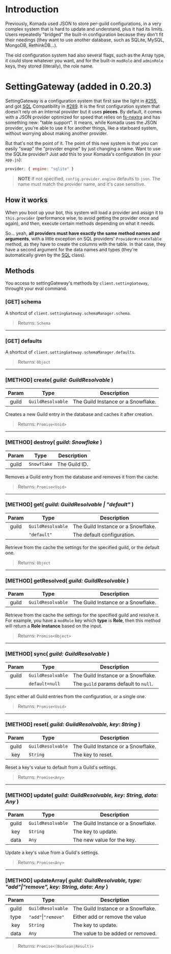 # Introduction

Previously, Komada used JSON to store per-guild configurations, in a very complex system that is hard to update and understand, plus it had its limits. Users repeatedly "bridged" the built-in configuration because they don't fit their needings (they want to use another database, such as SQLite, MySQL, MongoDB, RethinkDB...).

The old configuration system had also several flags, such as the Array type, it could store whatever you want, and for the built-in `modRole` and `adminRole` keys, they stored (literally), the role name.

# SettingGateway (added in 0.20.3)

SettingGateway is a configuration system that first saw the light in [#255](https://github.com/dirigeants/komada/pull/255), and got [SQL](https://en.wikipedia.org/wiki/SQL) Compatibility in [#289](https://github.com/dirigeants/komada/pull/289). It is the first configuration system that doesn't rely on an internal provider but it uses **pieces**. By default, it comes with a JSON provider optimized for speed that relies on [fs-nextra](https://github.com/bdistin/fs-nextra) and has something new: "table support". It means, while Komada uses the JSON provider, you're able to use it for another things, like a starboard system, without worrying about making another provider.

But that's not the point of it. The point of this new system is that you can easily "swap" the "provider engine" by just changing a name. Want to use the SQLite provider? Just add this to your Komada's configuration (in your `app.js`):

```js
provider: { engine: "sqlite" }
```

> **NOTE** If not specified, `config.provider.engine` defaults to `json`. The name must match the provider name, and it's case sensitive.

## How it works

When you boot up your bot, this system will load a provider and assign it to `this.provider` (performance wise, to avoid getting the provider once and again), and then, execute certain methods depending on what it needs.

So... yeah, **all providers must have exactly the same method names and arguments**, with a little exception on SQL providers' `Provider#createTable` method, as they have to create the columns with the table. In that case, they have a second argument for the data names and types (they're automatically given by the [SQL](settingGateway/sql.md) class).

## Methods

You access to settingGateway's methods by `client.settingGateway`, throught your eval command.

### [GET] schema

A shortcut of `client.settingGateway.schemaManager.schema`.

> Returns: `Schema`

___

### [GET] defaults

A shortcut of `client.settingGateway.schemaManager.defaults`.

> Returns: `Object`

___

### [METHOD] create( _**guild**: GuildResolvable_ )

| Param | Type | Description |
| :---: | ---- | ----------- |
| guild | `GuildResolvable`  | The Guild Instance or a Snowflake. |

Creates a new Guild entry in the database and caches it after creation.

> Returns: `Promise<Void>`

___

### [METHOD] destroy( _**guild**: Snowflake_ )

| Param | Type | Description |
| :---: | ---- | ----------- |
| guild | `Snowflake` | The Guild ID. |

Removes a Guild entry from the database and removes it from the cache.

> Returns: `Promise<Void>`

___

### [METHOD] get( _**guild**: GuildResolvable | "default"_ )

| Param | Type | Description |
| :---: | ---- | ----------- |
| guild | `GuildResolvable`  | The Guild Instance or a Snowflake. |
|       | `"default"` | The default configuration. |

Retrieve from the cache the settings for the specified guild, or the default one.

> Returns: `Object`

___

### [METHOD] getResolved( _**guild**: GuildResolvable_ )

| Param | Type | Description |
| :---: | ---- | ----------- |
| guild | `GuildResolvable`  | The Guild Instance or a Snowflake. |

Retrieve from the cache the settings for the specified guild and resolve it. For example, you have a `modRole` key which **type** is **Role**, then this method will return a **Role instance** based on the input.

> Returns: `Promise<Object>`

___

### [METHOD] sync( _**guild**: GuildResolvable_ )

| Param | Type | Description |
| :---: | ---- | ----------- |
| guild | `GuildResolvable`  | The Guild Instance or a Snowflake. |
|       | `default=null` | The `guild` params default to `null`. |

Sync either all Guild entries from the configuration, or a single one.

> Returns: `Promise<Void>`

___

### [METHOD] reset( _**guild**: GuildResolvable, **key**: String_ )

| Param | Type | Description |
| :---: | ---- | ----------- |
| guild | `GuildResolvable`  | The Guild Instance or a Snowflake. |
|  key  | `String` | The key to reset. |

Reset a key's value to default from a Guild's settings.

> Returns: `Promise<Any>`

___

### [METHOD] update( _**guild**: GuildResolvable, **key**: String, **data**: Any_ )

| Param | Type | Description |
| :---: | ---- | ----------- |
| guild | `GuildResolvable`  | The Guild Instance or a Snowflake. |
|  key  | `String` | The key to update. |
|  data | `Any` | The new value for the key. |

Update a key's value from a Guild's settings.

> Returns: `Promise<Any>`

___

### [METHOD] updateArray( _**guild**: GuildResolvable, **type**: "add"|"remove", **key**: String, **data**: Any_ )

| Param | Type | Description |
| :---: | ---- | ----------- |
| guild | `GuildResolvable`  | The Guild Instance or a Snowflake. |
|  type | `"add"`\|`"remove"`| Either add or remove the value |
|  key  | `String` | The key to update. |
|  data | `Any` | The value to be added or removed. |

> Returns: `Promise<(Boolean|Result)>`
